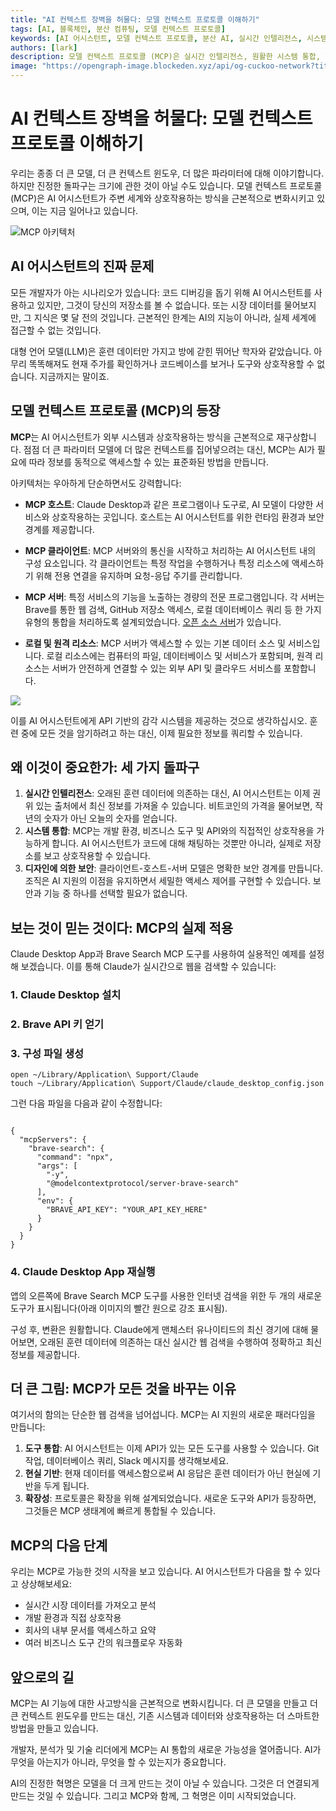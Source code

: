 ```yaml
---
title: "AI 컨텍스트 장벽을 허물다: 모델 컨텍스트 프로토콜 이해하기"
tags: [AI, 블록체인, 분산 컴퓨팅, 모델 컨텍스트 프로토콜]
keywords: [AI 어시스턴트, 모델 컨텍스트 프로토콜, 분산 AI, 실시간 인텔리전스, 시스템 통합]
authors: [lark]
description: 모델 컨텍스트 프로토콜 (MCP)은 실시간 인텔리전스, 원활한 시스템 통합, 향상된 보안을 가능하게 하여 AI 어시스턴트의 능력을 재정의하고 AI가 세상과 상호작용하는 방식을 변화시킵니다.
image: "https://opengraph-image.blockeden.xyz/api/og-cuckoo-network?title=AI%20%EC%BB%A8%ED%85%8D%EC%8A%A4%ED%8A%B8%20%EC%9E%A5%EB%B2%BD%EC%9D%84%20%ED%9B%88%EB%AC%BC%EB%8B%A4%3A%20%EB%AA%A8%EB%8D%B8%20%EC%BB%A8%ED%85%8D%EC%8A%A4%ED%8A%B8%20%ED%94%84%EB%A1%9C%ED%86%A0%EC%BD%9C%20%EC%9D%B4%ED%95%B4%ED%95%98%EA%B8%B0"
---
```


# AI 컨텍스트 장벽을 허물다: 모델 컨텍스트 프로토콜 이해하기

우리는 종종 더 큰 모델, 더 큰 컨텍스트 윈도우, 더 많은 파라미터에 대해 이야기합니다. 하지만 진정한 돌파구는 크기에 관한 것이 아닐 수도 있습니다. 모델 컨텍스트 프로토콜 (MCP)은 AI 어시스턴트가 주변 세계와 상호작용하는 방식을 근본적으로 변화시키고 있으며, 이는 지금 일어나고 있습니다.

![MCP 아키텍처](https://opengraph-image.blockeden.xyz/api/og-cuckoo-network?title=AI%20%EC%BB%A8%ED%85%8D%EC%8A%A4%ED%8A%B8%20%EC%9E%A5%EB%B2%BD%EC%9D%84%20%ED%9B%88%EB%AC%BC%EB%8B%A4%3A%20%EB%AA%A8%EB%8D%B8%20%EC%BB%A8%ED%85%8D%EC%8A%A4%ED%8A%B8%20%ED%94%84%EB%A1%9C%ED%86%A0%EC%BD%9C%20%EC%9D%B4%ED%95%B4%ED%95%98%EA%B8%B0)

## AI 어시스턴트의 진짜 문제

모든 개발자가 아는 시나리오가 있습니다: 코드 디버깅을 돕기 위해 AI 어시스턴트를 사용하고 있지만, 그것이 당신의 저장소를 볼 수 없습니다. 또는 시장 데이터를 물어보지만, 그 지식은 몇 달 전의 것입니다. 근본적인 한계는 AI의 지능이 아니라, 실제 세계에 접근할 수 없는 것입니다.

대형 언어 모델(LLM)은 훈련 데이터만 가지고 방에 갇힌 뛰어난 학자와 같았습니다. 아무리 똑똑해져도 현재 주가를 확인하거나 코드베이스를 보거나 도구와 상호작용할 수 없습니다. 지금까지는 말이죠.

## 모델 컨텍스트 프로토콜 (MCP)의 등장

**MCP**는 AI 어시스턴트가 외부 시스템과 상호작용하는 방식을 근본적으로 재구상합니다. 점점 더 큰 파라미터 모델에 더 많은 컨텍스트를 집어넣으려는 대신, MCP는 AI가 필요에 따라 정보를 동적으로 액세스할 수 있는 표준화된 방법을 만듭니다.

아키텍처는 우아하게 단순하면서도 강력합니다:

* **MCP 호스트**: Claude Desktop과 같은 프로그램이나 도구로, AI 모델이 다양한 서비스와 상호작용하는 곳입니다. 호스트는 AI 어시스턴트를 위한 런타임 환경과 보안 경계를 제공합니다.

* **MCP 클라이언트**: MCP 서버와의 통신을 시작하고 처리하는 AI 어시스턴트 내의 구성 요소입니다. 각 클라이언트는 특정 작업을 수행하거나 특정 리소스에 액세스하기 위해 전용 연결을 유지하며 요청-응답 주기를 관리합니다.

* **MCP 서버**: 특정 서비스의 기능을 노출하는 경량의 전문 프로그램입니다. 각 서버는 Brave를 통한 웹 검색, GitHub 저장소 액세스, 로컬 데이터베이스 쿼리 등 한 가지 유형의 통합을 처리하도록 설계되었습니다. [오픈 소스 서버](https://github.com/modelcontextprotocol/servers)가 있습니다.

* **로컬 및 원격 리소스**: MCP 서버가 액세스할 수 있는 기본 데이터 소스 및 서비스입니다. 로컬 리소스에는 컴퓨터의 파일, 데이터베이스 및 서비스가 포함되며, 원격 리소스는 서버가 안전하게 연결할 수 있는 외부 API 및 클라우드 서비스를 포함합니다.

![](https://cuckoo-network.b-cdn.net/mcp-architecture.webp)

이를 AI 어시스턴트에게 API 기반의 감각 시스템을 제공하는 것으로 생각하십시오. 훈련 중에 모든 것을 암기하려고 하는 대신, 이제 필요한 정보를 쿼리할 수 있습니다.

## 왜 이것이 중요한가: 세 가지 돌파구

1. **실시간 인텔리전스**: 오래된 훈련 데이터에 의존하는 대신, AI 어시스턴트는 이제 권위 있는 출처에서 최신 정보를 가져올 수 있습니다. 비트코인의 가격을 물어보면, 작년의 숫자가 아닌 오늘의 숫자를 얻습니다.
2. **시스템 통합**: MCP는 개발 환경, 비즈니스 도구 및 API와의 직접적인 상호작용을 가능하게 합니다. AI 어시스턴트가 코드에 대해 채팅하는 것뿐만 아니라, 실제로 저장소를 보고 상호작용할 수 있습니다.
3. **디자인에 의한 보안**: 클라이언트-호스트-서버 모델은 명확한 보안 경계를 만듭니다. 조직은 AI 지원의 이점을 유지하면서 세밀한 액세스 제어를 구현할 수 있습니다. 보안과 기능 중 하나를 선택할 필요가 없습니다.

## 보는 것이 믿는 것이다: MCP의 실제 적용

Claude Desktop App과 Brave Search MCP 도구를 사용하여 실용적인 예제를 설정해 보겠습니다. 이를 통해 Claude가 실시간으로 웹을 검색할 수 있습니다:

### 1. Claude Desktop 설치

### 2. Brave API 키 얻기

### 3. 구성 파일 생성

```
open ~/Library/Application\ Support/Claude
touch ~/Library/Application\ Support/Claude/claude_desktop_config.json
```

그런 다음 파일을 다음과 같이 수정합니다:

```

{
  "mcpServers": {
    "brave-search": {
      "command": "npx",
      "args": [
        "-y",
        "@modelcontextprotocol/server-brave-search"
      ],
      "env": {
        "BRAVE_API_KEY": "YOUR_API_KEY_HERE"
      }
    }
  }
}
```

### 4. Claude Desktop App 재실행

앱의 오른쪽에 Brave Search MCP 도구를 사용한 인터넷 검색을 위한 두 개의 새로운 도구가 표시됩니다(아래 이미지의 빨간 원으로 강조 표시됨).

구성 후, 변환은 원활합니다. Claude에게 맨체스터 유나이티드의 최신 경기에 대해 물어보면, 오래된 훈련 데이터에 의존하는 대신 실시간 웹 검색을 수행하여 정확하고 최신 정보를 제공합니다.

## 더 큰 그림: MCP가 모든 것을 바꾸는 이유

여기서의 함의는 단순한 웹 검색을 넘어섭니다. MCP는 AI 지원의 새로운 패러다임을 만듭니다:

1. **도구 통합**: AI 어시스턴트는 이제 API가 있는 모든 도구를 사용할 수 있습니다. Git 작업, 데이터베이스 쿼리, Slack 메시지를 생각해보세요.
2. **현실 기반**: 현재 데이터를 액세스함으로써 AI 응답은 훈련 데이터가 아닌 현실에 기반을 두게 됩니다.
3. **확장성**: 프로토콜은 확장을 위해 설계되었습니다. 새로운 도구와 API가 등장하면, 그것들은 MCP 생태계에 빠르게 통합될 수 있습니다.

## MCP의 다음 단계

우리는 MCP로 가능한 것의 시작을 보고 있습니다. AI 어시스턴트가 다음을 할 수 있다고 상상해보세요:

- 실시간 시장 데이터를 가져오고 분석
- 개발 환경과 직접 상호작용
- 회사의 내부 문서를 액세스하고 요약
- 여러 비즈니스 도구 간의 워크플로우 자동화

## 앞으로의 길

MCP는 AI 기능에 대한 사고방식을 근본적으로 변화시킵니다. 더 큰 모델을 만들고 더 큰 컨텍스트 윈도우를 만드는 대신, 기존 시스템과 데이터와 상호작용하는 더 스마트한 방법을 만들고 있습니다.

개발자, 분석가 및 기술 리더에게 MCP는 AI 통합의 새로운 가능성을 열어줍니다. AI가 무엇을 아는지가 아니라, 무엇을 할 수 있는지가 중요합니다.

AI의 진정한 혁명은 모델을 더 크게 만드는 것이 아닐 수 있습니다. 그것은 더 연결되게 만드는 것일 수 있습니다. 그리고 MCP와 함께, 그 혁명은 이미 시작되었습니다.